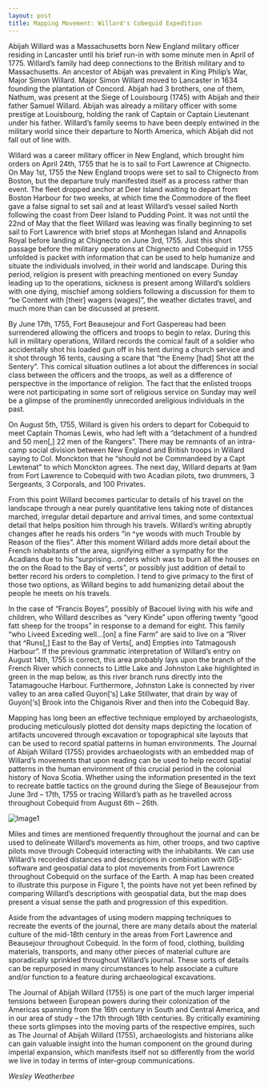 ```yaml
---
layout: post
title: Mapping Movement: Willard's Cobequid Expedition
---
```



Abijah Willard was a Massachusetts born New England military officer residing in Lancaster until his brief run-in with some 
minute men in April of 1775. Willard’s family had deep connections to the British military and to Massachusetts. An 
ancestor of Abijah was prevalent in King Philip’s War, Major Simon Willard. Major Simon Willard moved to Lancaster in 1634 
founding the plantation of Concord.  Abijah had 3 brothers, one of them, Nathum, was present at the Siege of Louisbourg (1745) 
with Abijah and their father Samuel Willard. Abijah was already a military officer with some prestige at Louisbourg, holding
the rank of Captain or Captain Lieutenant under his father. Willard’s family seems to have been deeply entwined in the 
military world since their departure to North America, which Abijah did not fall out of line with. 

Willard was a career military officer in New England, which brought him orders on April 24th, 1755 that he is to sail to
Fort Lawrence at Chignecto. On May 1st, 1755 the New England troops were set to sail to Chignecto from Boston, but 
the departure truly manifested itself as a process rather than event. The fleet dropped anchor at Deer Island waiting
to depart from Boston Harbour for two weeks, at which time the Commodore of the fleet gave a false signal to set sail and 
at least Willard’s vessel sailed North following the coast from Deer Island to Pudding Point. It was not until the
22nd of May that the fleet Willard was leaving was finally beginning to set sail to Fort Lawrence with brief stops at 
Monhegan Island and Annapolis Royal before landing at Chignecto on June 3rd, 1755. Just this short passage before the
military operations at Chignecto and Cobequid in 1755 unfolded is packet with information that can be used to help humanize
and situate the individuals involved, in their world and landscape. During this period, religion is present with preaching
mentioned on every Sunday leading up to the operations, sickness is present among Willard’s soldiers with one dying, mischief
among soldiers following a discussion for them to “be Content with [their] wagers (wages)”, the weather dictates travel, and
much more than can be discussed at present.

By June 17th, 1755, Fort Beausejour and Fort Gaspereau had been surrendered allowing the officers and troops to begin to relax.
During this lull in military operations, Willard records the comical fault of a soldier who accidentally shot his loaded gun
off in his tent during a church service and it shot through 16 tents, causing a scare that “the Enemy [had] Shot att the Sentery”.
This comical situation outlines a lot about the differences in social class between the officers and the troops, as well as
a difference of perspective in the importance of religion. The fact that the enlisted troops were not participating in some sort
of religious service on Sunday may well be a glimpse of the prominently unrecorded areligious individuals in the past.

On August 5th, 1755, Willard is given his orders to depart for Cobequid to meet Captain Thomas Lewis, who had left with a 
“detachment of a hundred and 50 men[,] 22 men of the Rangers”. There may be remnants of an intra-camp social division 
between New England and British troops in Willard saying to Col. Monckton that he “should not be Commandeed by a Capt Lewtenat”
to which Monckton agrees. The next day, Willard departs at 9am from Fort Lawrence to Cobequid with two Acadian pilots, two
drummers, 3 Sergeants, 3 Corporals, and 100 Privates.

From this point Willard becomes particular to details of his travel on the landscape through a near purely quantitative lens 
taking note of distances marched, irregular detail departure and arrival times, and some contextual detail that helps position 
him through his travels. Willard’s writing abruptly changes after he reads his orders “in ^ye woods with much Trouble by Reason 
of the flies”. After this moment Willard adds more detail about the French inhabitants of the area, signifying either a 
sympathy for the Acadians due to his “surprising…orders which was to burn all the houses on the on the Road to the Bay of verts”,
or possibly just addition of detail to better record his orders to completion. I tend to give primacy to the first of those two
options, as Willard begins to add humanizing detail about the people he meets on his travels. 

In the case of “Francis Boyes”, possibly of Bacouel living with his wife and children, who Willard describes as “very Kinde” 
upon offering twenty “good fatt sheep for the troops” in response to a demand for eight. This family “who Liveed Exceding 
well…[on] a fine Farm” are said to live on a “River that ^Runs[,] East to the Bay of Verts[, and] Empties into Tatmagoush 
Harbour”. If the previous grammatic interpretation of Willard’s entry on August 14th, 1755 is correct, this area probably lays
upon the branch of the French River which connects to Little Lake and Johnston Lake highlighted in green in the map below, as this 
river branch runs directly into the Tatamagouche Harbour. Furthermore, Johnston Lake is connected by river valley to an area 
called Guyon[‘s] Lake Stillwater, that drain by way of Guyon[‘s] Brook into the Chiganois River and then into the Cobequid Bay. 

Mapping has long been an effective technique employed by archaeologists, producing meticulously plotted dot density maps 
depicting the location of artifacts uncovered through excavation or topographical site layouts that can be used to record 
spatial patterns in human environments. The Journal of Abijah Willard (1755) provides archaeologists with an embedded map of
Willard’s movements that upon reading can be used to help record spatial patterns in the human environment of this crucial 
period in the colonial history of Nova Scotia. Whether using the information presented in the text to recreate battle tactics 
on the ground during the Siege of Beausejour from June 3rd – 17th, 1755 or tracing Willard’s path as he travelled across 
throughout Cobequid from August 6th – 26th.

![Image1](/images/Willards_Journal.jpg)

Miles and times are mentioned frequently throughout the journal and can be used to delineate Willard’s movements as him, other
troops, and two captive pilots move through Cobequid interacting with the inhabitants. We can use Willard’s recorded distances
and descriptions in combination with GIS-software and geospatial data to plot movements from Fort Lawrence throughout Cobequid
on the surface of the Earth. A map has been created to illustrate this purpose in Figure 1, the points have not yet been 
refined by comparing Willard’s descriptions with geospatial data, but the map does present a visual sense the path and 
progression of this expedition. 

Aside from the advantages of using modern mapping techniques to recreate the events of the journal, there are many details 
about the material culture of the mid-18th century in the areas from Fort Lawrence and Beausejour throughout Cobequid. In 
the form of food, clothing, building materials, transports, and many other pieces of material culture are sporadically 
sprinkled throughout Willard’s journal. These sorts of details can be repurposed in many circumstances to help associate a
culture and/or function to a feature during archaeological excavations. 

The Journal of Abijah Willard (1755) is one part of the much larger imperial tensions between European powers during their 
colonization of the Americas spanning from the 16th century in South and Central America, and in our area of study – the 17th
through 18th centuries. By critically examining these sorts glimpses into the moving parts of the respective empires, such 
as The Journal of Abijah Willard (1755), archaeologists and historians alike can gain valuable insight into the human 
component on the ground during imperial expansion, which manifests itself not so differently from the world we live in today
in terms of inter-group communications.

<i>Wesley Weatherbee</i>
